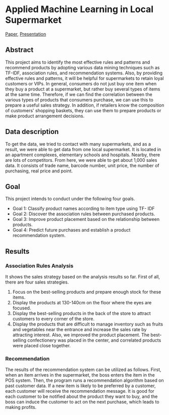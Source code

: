 # Applied Machine Learning in Local Supermarket
[Paper](https://unistackr0-my.sharepoint.com/:b:/g/personal/kimyejin99_unist_ac_kr/EV--mJiAovxNtV9C8qvoqXYBXdLdIBg2UAxGs3MuPRPHug?e=rNBXan), [Presentation](https://unistackr0-my.sharepoint.com/:p:/g/personal/kimyejin99_unist_ac_kr/EXr404d5JmJFgGz10QfMAscBG9t94b8T1SQPhKwbOZnC3g?e=yNR68O)

## Abstract
This project aims to identify the most effective rules and patterns and recommend products by adopting various data mining techniques such as TF-IDF, association rules, and recommendation systems. Also, by providing effective rules and patterns, it will be helpful for supermarkets to retain loyal customers or VIPs. In general, consumers do not just buy one item when they buy a product at a supermarket, but rather buy several types of items at the same time. Therefore, if we can find the correlation between the various types of products that consumers purchase, we can use this to prepare a useful sales strategy. In addition, if retailers know the composition of customers' shopping baskets, they can use them to prepare products or make product arrangement decisions.

## Data description
To get the data, we tried to contact with many supermarkets, and as a result, we were able to get data from one local supermarket. It is located in an apartment complexes, elementary schools and hospitals. Nearby, there are lots of competitors. From here, we were able to get about 1,000 sales data. It consists of trade name, barcode number, unit price, the number of purchasing, real price and point.

## Goal
This project intends to conduct under the following four goals.

* Goal 1: Classify product names according to item type using TF- IDF
* Goal 2: Discover the association rules between purchased products.
* Goal 3: Improve product placement based on the relationship between products.
* Goal 4: Predict future purchases and establish a product recommendation system.

## Results
### Association Rules Analysis
It shows the sales strategy based on the analysis results so far. First of all, there are four sales strategies.
1. Focus on the best-selling products and prepare enough stock for these items.
2. Display the products at 130-140cm on the floor where the eyes are focused.
3. Display the best-selling products in the back of the store to attract customers to every corner of the store.
4. Display the products that are difficult to manage inventory such as fruits and vegetables near the entrance and increase the sales rate by attracting interest.
Also, we improved the product placement. The best-selling confectionery was placed in the center, and correlated products were placed close together.

### Recommendation
The results of the recommendation system can be utilized as follows. First, when an item arrives in the supermarket, the boss enters the item in the POS system. Then, the program runs a recommendation algorithm based on past customer data. If a new item is likely to be preferred by a customer, each customer will receive the recommendation message. It is good for each customer to be notified about the product they want to buy, and the boss can induce the customer to act on the next purchase, which leads to making profits.
